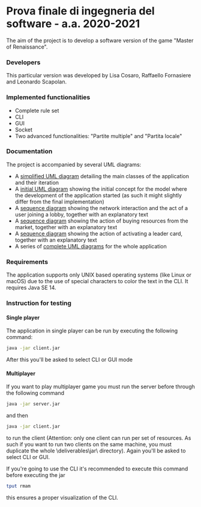 # Prova finale di ingegneria del software - a.a. 2020-2021
The aim of the project is to develop a software version of the game "Master of Renaissance".

### Developers
This particular version was developed by Lisa Cosaro, Raffaello Fornasiere and Leonardo Scapolan.

### Implemented functionalities
- Complete rule set
- CLI
- GUI
- Socket
- Two advanced functionalities: "Partite multiple" and "Partita locale"

### Documentation
The project is accompanied by several UML diagrams:

- A [simplified UML diagram](https://github.com/RaffaelloFornasiere/ing-sw-2021-Cosaro-Fornasiere-Scapolan/blob/main/deliverables/UMLdiagram/SimplifiedUML.png) detailing the main classes of the application and their iteration
- A [initial UML diagram](https://github.com/RaffaelloFornasiere/ing-sw-2021-Cosaro-Fornasiere-Scapolan/blob/main/deliverables/UMLdiagram/InitialUML.png) showing the initial concept for the model where the development of the application started (as such it might slightly differ from the final implementation)
- A [sequence diagram](https://github.com/RaffaelloFornasiere/ing-sw-2021-Cosaro-Fornasiere-Scapolan/tree/main/deliverables/UMLdiagram/Sequence%20Diagrams/PlayerJoiningGame) showing the network interaction and the act of a user joining a lobby, together with an explanatory text
- A [sequence diagram](https://github.com/RaffaelloFornasiere/ing-sw-2021-Cosaro-Fornasiere-Scapolan/tree/main/deliverables/UMLdiagram/Sequence%20Diagrams/Buy%20a%20resource) showing the action of buying resources from the market, together with an explanatory text
- A [sequence diagram](https://github.com/RaffaelloFornasiere/ing-sw-2021-Cosaro-Fornasiere-Scapolan/tree/main/deliverables/UMLdiagram/Sequence%20Diagrams/PlayLeaderCard) showing the action of activating a leader card, together with an explanatory text
- A series of [complete UML diagrams](https://github.com/RaffaelloFornasiere/ing-sw-2021-Cosaro-Fornasiere-Scapolan/tree/main/deliverables/UMLdiagram/CompleteUML) for the whole application

### Requirements
The application supports only UNIX based operating systems (like Linux or macOS) due to the use of special characters to color the text in the CLI.
It requires Java SE 14.

### Instruction for testing
#### Single player
The application in single player can be run by executing the following command:
```bash
java -jar client.jar
```
After this you'll be asked to select CLI or GUI mode

#### Multiplayer
If you want to play multiplayer game you must run the server before through the following command
```bash
java -jar server.jar
```
and then 
```bash
java -jar client.jar
```
to run the client (Attention: only one client can run per set of resources. As such if you want to run two clients on the same machine, you must duplicate the whole \deliverables\jar\ directory). Again you'll be asked to select CLI or GUI.

If you're going to use the CLI it's recommended to execute this command before executing the jar
```bash
tput rmam
```
this ensures a proper visualization of the CLI.